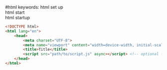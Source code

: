 #html 
keywords:
	html set up  
	html start  
	html startup

```html
<!DOCTYPE html>  
<html lang="en">  
	<head>  
		<meta charset="UTF-8">  
		<meta name="viewport" content="width=device-width, initial-scale=1.0"> 
		<title>Title</title>
		<script src="path/to/script.js" async></script> <!-- optional for js -->
	</head>  
</html>
```
